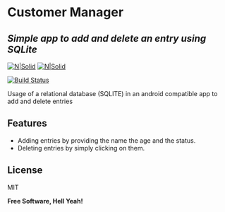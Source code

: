 # Customer Manager
## _Simple app to add and delete an entry using SQLite_

[![N|Solid](https://upload.wikimedia.org/wikipedia/commons/3/38/SQLite370.svg)](https://www.sqlite.org/docs.html)
[![N|Solid](https://res.cloudinary.com/dxobgdfyq/image/upload/v1674308371/Android_Logo_PNG_1_j8y89o.png)](https://developer.android.com/docs)

[![Build Status](https://travis-ci.org/joemccann/dillinger.svg?branch=master)](https://travis-ci.org/joemccann/dillinger)

Usage of a relational database (SQLITE) in an android compatible app to add and delete entries

## Features

- Adding entries by providing the name the age and the status.
- Deleting entries by simply clicking on them.

## License

MIT

**Free Software, Hell Yeah!**
